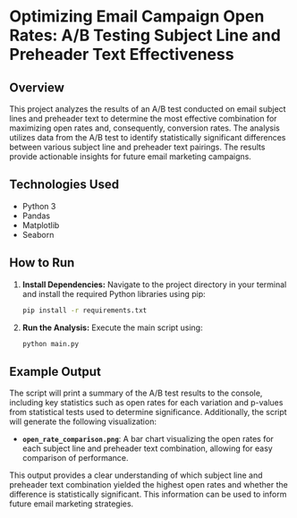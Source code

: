 # Optimizing Email Campaign Open Rates: A/B Testing Subject Line and Preheader Text Effectiveness

## Overview

This project analyzes the results of an A/B test conducted on email subject lines and preheader text to determine the most effective combination for maximizing open rates and, consequently, conversion rates.  The analysis utilizes data from the A/B test to identify statistically significant differences between various subject line and preheader text pairings. The results provide actionable insights for future email marketing campaigns.

## Technologies Used

* Python 3
* Pandas
* Matplotlib
* Seaborn

## How to Run

1. **Install Dependencies:**  Navigate to the project directory in your terminal and install the required Python libraries using pip:

   ```bash
   pip install -r requirements.txt
   ```

2. **Run the Analysis:** Execute the main script using:

   ```bash
   python main.py
   ```

## Example Output

The script will print a summary of the A/B test results to the console, including key statistics such as open rates for each variation and p-values from statistical tests used to determine significance.  Additionally, the script will generate the following visualization:

* **`open_rate_comparison.png`**: A bar chart visualizing the open rates for each subject line and preheader text combination, allowing for easy comparison of performance.

This output provides a clear understanding of which subject line and preheader text combination yielded the highest open rates and whether the difference is statistically significant.  This information can be used to inform future email marketing strategies.